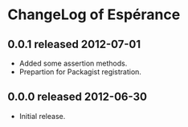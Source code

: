 ChangeLog of Esp&eacute;rance
=============================

0.0.1 released 2012-07-01
-------------------------

- Added some assertion methods.
- Prepartion for Packagist registration.

0.0.0 released 2012-06-30
-------------------------

- Initial release.
